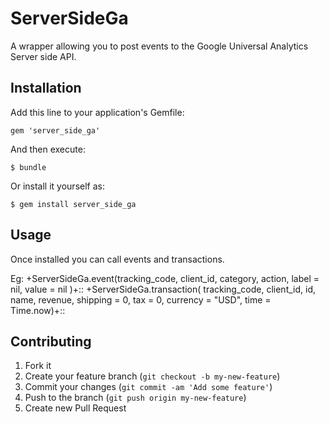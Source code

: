 # ServerSideGa

A wrapper allowing you to post events to the Google Universal Analytics Server side API.  

## Installation

Add this line to your application's Gemfile:

    gem 'server_side_ga'

And then execute:

    $ bundle

Or install it yourself as:

    $ gem install server_side_ga

## Usage

Once installed you can call events and transactions.  

Eg:
  +ServerSideGa.event(tracking_code, client_id, category, action, label = nil, value = nil )+::
  +ServerSideGa.transaction( tracking_code, client_id, id, name, revenue, shipping = 0, tax = 0, currency = "USD", time = Time.now)+::

## Contributing

1. Fork it
2. Create your feature branch (`git checkout -b my-new-feature`)
3. Commit your changes (`git commit -am 'Add some feature'`)
4. Push to the branch (`git push origin my-new-feature`)
5. Create new Pull Request
